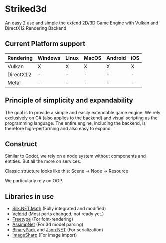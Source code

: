 # Striked3d

An easy 2 use and simple the extend 2D/3D Game Engine with Vulkan and DirectX12 Rendering Backend

## Current Platform support

| Rendering 	| Windows 	| Linux 	| MacOS 	| Android 	| iOS 	|
|-----------	|---------	|-------	|-------	|---------	|-----	|
| Vulkan    	| X       	| X     	| X     	| X       	| X   	|
| DirectX12 	| -       	| -     	| -     	| -       	| -   	|
| Metal     	| -       	| -     	| -     	| -       	| -   	

## Principle of simplicity and expandability

The goal is to provide a simple and easily extendable game engine. We rely exclusively 
on C# (also applies to the backend) and visual scripting as the programming language. 
The entire engine, including the backend, is therefore high-performing and also easy to expand.

## Construct

Similar to Godot, we rely on a node system without components and entities. But all the more on services.

Classic structure looks like this: Scene -> Node -> Resource

We particularly rely on OOP.

## Libraries in use

* [Silk.NET.Math](https://github.com/dotnet/Silk.NET/tree/main/src/Maths) (Fully integrated and modified)
* [Veldrid](https://github.com/mellinoe/veldrid)  (Most parts changed, not ready yet.)
* [Freetype](https://github.com/freetype) (For font-rendering)
* [AssimpNet](https://bitbucket.org/Starnick/assimpnet/src/master/) (For 3d model parsing)
* [BinaryPack](https://github.com/Sergio0694/BinaryPack) and [Json.NET](https://github.com/JamesNK/Newtonsoft.Json) (For serialization)
* [ImageSharp](https://github.com/SixLabors/ImageSharp) (For image import)
